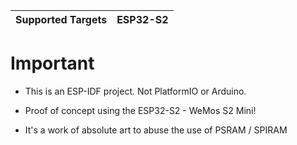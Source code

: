 | Supported Targets | ESP32-S2 |
| ----------------- | -------- | 

# Important

* This is an ESP-IDF project. Not PlatformIO or Arduino.
* Proof of concept using the ESP32-S2 - WeMos S2 Mini!

* It's a work of absolute art to abuse the use of PSRAM / SPIRAM
